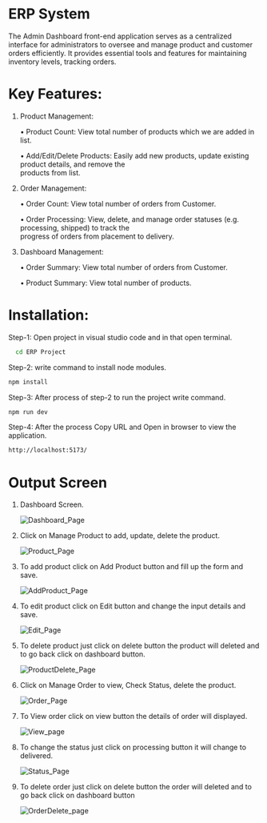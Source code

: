 # ERP System   
 
The Admin Dashboard front-end application serves as a centralized interface for administrators to oversee and manage product and customer orders efficiently.
It provides essential tools and features for maintaining inventory levels, tracking orders.

# Key Features:

1.  Product Management:

    • Product Count: View total number of products which we are added in list.

    • Add/Edit/Delete Products:  Easily add new products, update existing product details, and remove the   
      products from list.

2.  Order Management:

    • Order Count: View total number of orders from Customer.

    • Order Processing: View, delete, and manage order statuses (e.g. processing, shipped) to track the   
      progress of orders from placement to delivery.

3. Dashboard Management:

    • Order Summary: View total number of orders from Customer.

    • Product Summary: View total number of products.


# Installation:
Step-1: Open project in visual studio code and in that open terminal.
~~~bash  
  cd ERP Project
~~~

Step-2: write command to install node modules.
~~~bash  
npm install
~~~

Step-3: After process of step-2 to run the project write command.
~~~bash  
npm run dev
~~~

Step-4: After the process Copy URL and Open in browser to view the application.
~~~bash  
http://localhost:5173/
~~~

# Output Screen

1.  Dashboard Screen.

    ![Dashboard_Page](https://github.com/rakshanetalkar/Demo/assets/163313832/f6094494-0571-4f85-a65f-0e9ab5b6cf03)

2.  Click on Manage Product to add, update, delete the product.

    ![Product_Page](https://github.com/rakshanetalkar/Demo/assets/163313832/b6ea290d-49d1-4e49-8aed-33d9acfa4780)

3.  To add product click on Add Product button and fill up the form and save.

    ![AddProduct_Page](https://github.com/rakshanetalkar/Demo/assets/163313832/6b5d27ea-b737-4af1-abdb-f452337ed90f)

4.  To edit product click on Edit button and change the input details and save.

    ![Edit_Page](https://github.com/rakshanetalkar/Demo/assets/163313832/c6f98fab-5192-4531-8b2b-627ab50d764c)

5.  To delete product just click on delete button the product will deleted and to go back click on dashboard 
    button.

    ![ProductDelete_Page](https://github.com/rakshanetalkar/Demo/assets/163313832/a3287e75-dff3-4dfe-aec6-25f1593470f8)

6.  Click on Manage Order to view, Check Status, delete the product.

    ![Order_Page](https://github.com/rakshanetalkar/Demo/assets/163313832/1e85263b-9f09-446b-b87b-ef3e9ce9cb2a)

7.  To View order click on view button the details of order will displayed.

    ![View_page](https://github.com/rakshanetalkar/Demo/assets/163313832/486f2c17-9a92-4e00-81fc-bda92d0d47fc)

8.  To change the status just click on processing button it will change to delivered.

    ![Status_Page](https://github.com/rakshanetalkar/Demo/assets/163313832/701ef95a-e045-41e0-be47-4847d8af2b0a)

9.  To delete order just click on delete button the order will deleted and to go back click on dashboard 
    button

    ![OrderDelete_page](https://github.com/rakshanetalkar/Demo/assets/163313832/2cfa848a-ed0f-40c8-bd03-6229481aedbf)


